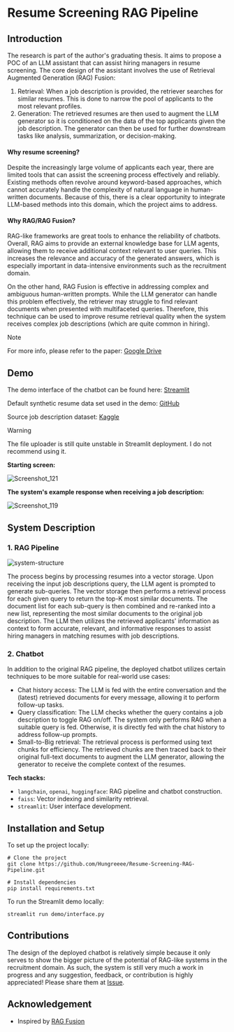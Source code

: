 # Resume Screening RAG Pipeline

## Introduction

The research is part of the author's graduating thesis. It aims to propose a POC of an LLM assistant that can assist hiring managers in resume screening. The core design of the assistant involves the use of Retrieval Augmented Generation (RAG) Fusion:

1. Retrieval: When a job description is provided, the retriever searches for similar resumes. This is done to narrow the pool of applicants to the most relevant profiles.
2. Generation: The retrieved resumes are then used to augment the LLM generator so it is conditioned on the data of the top applicants given the job description. The generator can then be used for further downstream tasks like analysis, summarization, or decision-making.

#### Why resume screening?

Despite the increasingly large volume of applicants each year, there are limited tools that can assist the screening process effectively and reliably. Existing methods often revolve around keyword-based approaches, which cannot accurately handle the complexity of natural language in human-written documents. Because of this, there is a clear opportunity to integrate LLM-based methods into this domain, which the project aims to address. 

#### Why RAG/RAG Fusion? 

RAG-like frameworks are great tools to enhance the reliability of chatbots. Overall, RAG aims to provide an external knowledge base for LLM agents, allowing them to receive additional context relevant to user queries. This increases the relevance and accuracy of the generated answers, which is especially important in data-intensive environments such as the recruitment domain.

On the other hand, RAG Fusion is effective in addressing complex and ambiguous human-written prompts. While the LLM generator can handle this problem effectively, the retriever may struggle to find relevant documents when presented with multifaceted queries. Therefore, this technique can be used to improve resume retrieval quality when the system receives complex job descriptions (which are quite common in hiring).

> [!NOTE]
> For more info, please refer to the paper: [Google Drive](https://drive.google.com/drive/folders/19pL-MNfPUVsxePHd8FDvddnoC3S_zNFN?usp=drive_link)

## Demo

The demo interface of the chatbot can be found here: [Streamlit](https://resume-screening-rag-gpt.streamlit.app)

Default synthetic resume data set used in the demo: [GitHub](https://github.com/Hungreeee/Resume-Screening-RAG-Pipeline/blob/main/data/main-data/synthetic-resumes.csv)

Source job description dataset: [Kaggle](https://www.kaggle.com/datasets/kshitizregmi/jobs-and-job-description)

> [!WARNING]
> The file uploader is still quite unstable in Streamlit deployment. I do not recommend using it.

**Starting screen:**

![Screenshot_121](https://github.com/Hungreeee/Resume-Screening-RAG-Pipeline/assets/46376260/b585d5da-0e19-4f70-8735-19f18b83080c)

**The system's example response when receiving a job description:**

![Screenshot_119](https://github.com/Hungreeee/Resume-Screening-RAG-Pipeline/assets/46376260/991aee26-af7c-440f-b050-f5789aff3d84)

## System Description

### 1. RAG Pipeline 

![system-structure](https://github.com/Hungreeee/Resume-Screening-LLM-RAG/assets/46376260/b108cbda-81fa-495c-b2a6-c3a279310bf6)

The process begins by processing resumes into a vector storage. Upon receiving the input job descriptions query, the LLM agent is prompted to generate sub-queries. The vector storage then performs a retrieval process for each given query to return the top-K most similar documents. The document list for each sub-query is then combined and re-ranked into a new list, representing the most similar documents to the original job description. The LLM then utilizes the retrieved applicants' information as context to form accurate, relevant, and informative responses to assist hiring managers in matching resumes with job descriptions.

### 2. Chatbot

In addition to the original RAG pipeline, the deployed chatbot utilizes certain techniques to be more suitable for real-world use cases:

- Chat history access: The LLM is fed with the entire conversation and the (latest) retrieved documents for every message, allowing it to perform follow-up tasks. 
- Query classification: The LLM checks whether the query contains a job description to toggle RAG on/off. The system only performs RAG when a suitable query is fed. Otherwise, it is directly fed with the chat history to address follow-up prompts.
- Small-to-Big retrieval: The retrieval process is performed using text chunks for efficiency. The retrieved chunks are then traced back to their original full-text documents to augment the LLM generator, allowing the generator to receive the complete context of the resumes. 

**Tech stacks:** 
- `langchain`, `openai`, `huggingface`: RAG pipeline and chatbot construction.
- `faiss`: Vector indexing and similarity retrieval.
- `streamlit`: User interface development.

## Installation and Setup

To set up the project locally:
```
# Clone the project
git clone https://github.com/Hungreeee/Resume-Screening-RAG-Pipeline.git

# Install dependencies
pip install requirements.txt
```

To run the Streamlit demo locally:
```
streamlit run demo/interface.py
```

## Contributions

The design of the deployed chatbot is relatively simple because it only serves to show the bigger picture of the potential of RAG-like systems in the recruitment domain. As such, the system is still very much a work in progress and any suggestion, feedback, or contribution is highly appreciated! Please share them at [Issue](https://github.com/Hungreeee/Resume-Screening-RAG-Pipeline/issues). 

## Acknowledgement

- Inspired by [RAG Fusion](https://github.com/Raudaschl/rag-fusion) 
